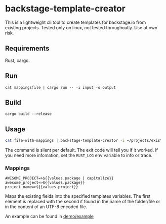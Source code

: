 # backstage-template-creator

This is a lightweight cli tool to create templates for backstage.io from existing projects. Tested only on linux, not tested throughoutly. Use at own risk.

## Requirements

Rust, cargo.

## Run

```
cat mappingsfile | cargo run -- -i input -o output
```

## Build

```
cargo build --release
```

## Usage

```sh
cat file-with-mappings | backstage-template-creator -i ~/projects/existing-project -o ~/projects/project-template
```

The command is silent per default. The exit code will tell you if it worked. If you need more infomation, set the `RUST_LOG` env variable to info or trace.

### Mappings

```
AWESOME_PROJECT=>${{values.package | capitalize}}
awesome_project=>${{values.package}}
project_name=>${{values.project}}
```

Maps the existing fields into the specified templates variables. The first element is replaced with the second if found in the name of the folder/file or in the content of an UTF-8 encoded file.

An example can be found in [demo/example](demo/example)